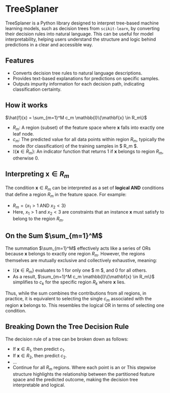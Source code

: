 # TreeSplaner



TreeSplaner is a Python library designed to interpret tree-based machine learning models, such as decision trees from `scikit-learn`, by converting their decision rules into natural language. This can be useful for model interpretability, helping users understand the structure and logic behind predictions in a clear and accessible way.

## Features

- Converts decision tree rules to natural language descriptions.
- Provides text-based explanations for predictions on specific samples.
- Outputs impurity information for each decision path, indicating classification certainty.

## How it works 

$\hat{f}(x) = \sum_{m=1}^M c_m \mathbb{I}\{\mathbf{x} \in R_m\}$

- $R_m$: A region (subset) of the feature space where $\mathbf{x}$ falls into exactly one leaf node.
- $c_m$: The predicted value for all data points within region $R_m$, typically the mode (for classification) of the training samples in $ R_m $.
- $\mathbb{I}\{\mathbf{x} \in R_m\}$: An indicator function that returns 1 if $\mathbf{x}$ belongs to region $R_m$, otherwise 0.

## Interpreting $\mathbf{x} \in R_m$

The condition $\mathbf{x} \in R_m$ can be interpreted as a set of **logical AND** conditions that define a region $R_m$ in the feature space. For example:
- $R_m = \{x_1 > 1 \text{ AND } x_2 < 3\}$
- Here, $x_1 > 1$ and $x_2 < 3$ are constraints that an instance $\mathbf{x}$ must satisfy to belong to the region $R_m$.

## On the Sum $\sum_{m=1}^M$

The summation $\sum_{m=1}^M$ effectively acts like a series of ORs because $\mathbf{x}$ belongs to exactly one region $R_m$. However, the regions themselves are mutually exclusive and collectively exhaustive, meaning:

- $\mathbb{I}\{\mathbf{x} \in R_m\}$ evaluates to 1 for only one $ m $, and 0 for all others.
- As a result, $\sum_{m=1}^M c_m \mathbb{I}\{\mathbf{x} \in R_m\}$ simplifies to $c_k$ for the specific region $R_k$ where $\mathbf{x}$ lies.

Thus, while the sum combines the contributions from all regions, in practice, it is equivalent to selecting the single $c_m$ associated with the region $\mathbf{x}$ belongs to. This resembles the logical OR in terms of selecting one condition.

## Breaking Down the Tree Decision Rule

The decision rule of a tree can be broken down as follows:
- If $\mathbf{x} \in R_1$, then predict $c_1$.
- If $\mathbf{x} \in R_2$, then predict $c_2$.
- ...
- Continue for all $R_m$ regions.
Where each point is an or
This stepwise structure highlights the relationship between the partitioned feature space and the predicted outcome, making the decision tree interpretable and logical.
